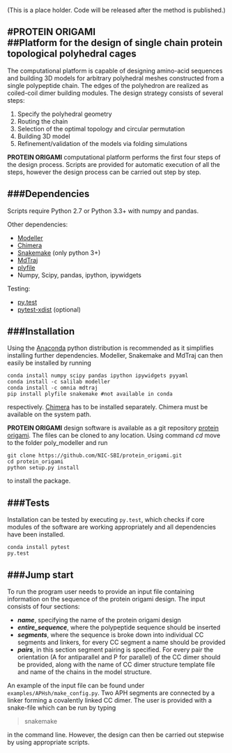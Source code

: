 (This is a place holder. Code will be released after the method is published.)

#**PROTEIN ORIGAMI**                                 
##Platform for the design of single chain protein topological polyhedral cages 
---------------------------------------
The computational platform is capable of designing amino-acid sequences and building 3D models for arbitrary polyhedral meshes constructed from a single polypeptide chain. The edges of the polyhedron are realized as coiled-coil dimer building modules. The design strategy consists of several steps:

1. Specify the polyhedral geometry
2. Routing the chain
3. Selection of  the optimal topology and circular permutation 
4. Building 3D model 
5. Refinement/validation of the models via folding simulations 

**PROTEIN ORIGAMI** computational platform performs the first four steps of the design process. Scripts are provided for automatic execution of all the steps, however the design process can be carried out step by step.

###**Dependencies**
---------------------------------------
Scripts require Python 2.7 or Python 3.3+ with numpy and pandas.

Other dependencies:

* [Modeller](https://salilab.org/modeller/)
* [Chimera](https://www.cgl.ucsf.edu/chimera)
* [Snakemake](https://bitbucket.org/snakemake/snakemake/wiki/Home) (only python 3+)
* [MdTraj](http://mdtraj.org)
* [plyfile](https://github.com/dranjan/python-plyfile)
* Numpy, Scipy, pandas, ipython, ipywidgets

Testing:

* [py.test](http://docs.pytest.org/en/latest/)
* [pytest-xdist](https://pypi.python.org/pypi/pytest-xdist) (optional)

###**Installation**
---------------------------------------
Using the [Anaconda](https://docs.continuum.io/anaconda/install) python distribution is recommended as it simplifies installing further dependencies. Modeller, Snakemake and MdTraj can then easily be installed by running

	

	conda install numpy scipy pandas ipython ipywidgets pyyaml
	conda install -c salilab modeller
	conda install -c omnia mdtraj 
	pip install plyfile snakemake #not available in conda


respectively. [Chimera](https://www.cgl.ucsf.edu/chimera/download.html) has to be installed separately. Chimera must be available on the system path.

**PROTEIN ORIGAMI** design software is available as a git repository [protein origami](https://github.com/NIC-SBI/protein_origami). The files can be cloned to any location. Using command *cd* move to the folder poly_modeller and run 

	git clone https://github.com/NIC-SBI/protein_origami.git	
	cd protein_origami
	python setup.py install

to install the package.

###**Tests**
---------------------------------------
Installation can be tested by executing `py.test`, which checks if core modules of the software are working appropriately and all dependencies have been installed.

	conda install pytest
	py.test	

###**Jump start**
---------------------------------------
To run the program user needs to provide an input file containing information on the sequence of the protein origami design. The input consists of four sections:

* **_name_**, specifying the name of the protein origami design 
* **_entire\_sequence_**, where the polypeptide sequence should be inserted 
* **_segments_**, where the sequence is broke down into individual CC segments and linkers, for every CC segment a name should be provided
* **_pairs_**, in this section segment pairing is specified. For every pair the orientation (A for antiparallel and P for parallel) of the CC dimer should be provided, along with the name of CC dimer structure template file and name of the chains in the model structure.

An example of the input file can be found under `examples/APHsh/make_config.py`. Two APH segments are connected by a linker forming a covalently linked CC dimer. 
The user is provided with a snake-file which can be run by typing

>snakemake 

in the command line. However, the design can then be carried out stepwise by using appropriate scripts. 
